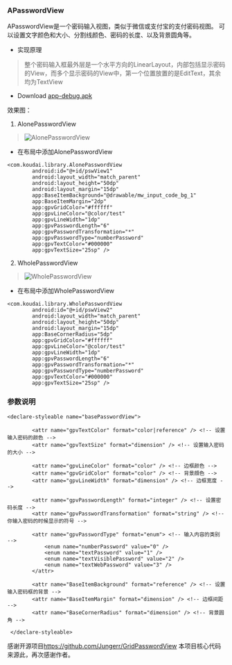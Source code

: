 ### APasswordView
APasswordView是一个密码输入视图，类似于微信或支付宝的支付密码视图。
可以设置文字颜色和大小、分割线颜色、密码的长度、以及背景圆角等。

* 实现原理
> 整个密码输入框最外层是一个水平方向的LinearLayout，内部包括显示密码的View，而多个显示密码的View中，第一个位置放置的是EditText，其余均为TextView

* Download [app-debug.apk](http://ovsv7o62g.bkt.clouddn.com/app-debug.apk) 

效果图：
1. AlonePasswordView

> ![AlonePasswordView](http://ovsv7o62g.bkt.clouddn.com/098CEA0770BA23322CE7E64455B60177.png)

* 在布局中添加AlonePasswordView
```
<com.koudai.library.AlonePasswordView
        android:id="@+id/pswView1"
        android:layout_width="match_parent"
        android:layout_height="50dp"
        android:layout_margin="15dp"
        app:BaseItemBackground="@drawable/mw_input_code_bg_1"
        app:BaseItemMargin="2dp"
        app:gpvGridColor="#ffffff"
        app:gpvLineColor="@color/test"
        app:gpvLineWidth="1dp"
        app:gpvPasswordLength="6"
        app:gpvPasswordTransformation="*"
        app:gpvPasswordType="numberPassword"
        app:gpvTextColor="#000000"
        app:gpvTextSize="25sp" />
```        
2. WholePasswordView
> ![WholePasswordView](http://ovsv7o62g.bkt.clouddn.com/4FEADB1D76A9D18ADB27E44CB23F7E92.png)
* 在布局中添加WholePasswordView
```
<com.koudai.library.WholePasswordView
        android:id="@+id/pswView2"
        android:layout_width="match_parent"
        android:layout_height="50dp"
        android:layout_margin="15dp"
        app:BaseCornerRadius="5dp"
        app:gpvGridColor="#ffffff"
        app:gpvLineColor="@color/test"
        app:gpvLineWidth="1dp"
        app:gpvPasswordLength="6"
        app:gpvPasswordTransformation="*"
        app:gpvPasswordType="numberPassword"
        app:gpvTextColor="#000000"
        app:gpvTextSize="25sp" />
```
### 参数说明
```
<declare-styleable name="basePasswordView">

        <attr name="gpvTextColor" format="color|reference" /> <!-- 设置输入密码的颜色 -->
        <attr name="gpvTextSize" format="dimension" /> <!-- 设置输入密码的大小 -->

        <attr name="gpvLineColor" format="color" /> <!-- 边框颜色 -->
        <attr name="gpvGridColor" format="color" /> <!-- 背景顔色 -->
        <attr name="gpvLineWidth" format="dimension" /> <!-- 边框宽度 -->

        <attr name="gpvPasswordLength" format="integer" /> <!-- 设置密码长度 -->
        <attr name="gpvPasswordTransformation" format="string" /> <!-- 你输入密码的时候显示的符号 -->

        <attr name="gpvPasswordType" format="enum"> <!-- 输入内容的类别 -->
            <enum name="numberPassword" value="0" />
            <enum name="textPassword" value="1" />
            <enum name="textVisiblePassword" value="2" />
            <enum name="textWebPassword" value="3" />
        </attr>

        <attr name="BaseItemBackground" format="reference" /> <!-- 设置输入密码框的背景 -->
        <attr name="BaseItemMargin" format="dimension" /> <!-- 边框间距 -->
        <attr name="BaseCornerRadius" format="dimension" /> <!-- 背景圆角 -->

 </declare-styleable>
 ```           

感谢开源项目<https://github.com/Jungerr/GridPasswordView> 本项目核心代码来源此，再次感谢作者。